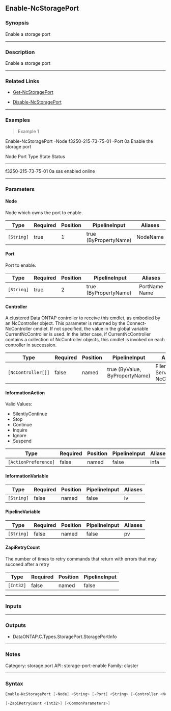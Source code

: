 Enable-NcStoragePort
--------------------

### Synopsis
Enable a storage port

---

### Description

Enable a storage port

---

### Related Links
* [Get-NcStoragePort](Get-NcStoragePort)

* [Disable-NcStoragePort](Disable-NcStoragePort)

---

### Examples
> Example 1

Enable-NcStoragePort -Node f3250-215-73-75-01 -Port 0a
Enable the storage port

Node                           Port       Type                      State                Status
----                           ----       ----                      -----                ------
f3250-215-73-75-01             0a         sas                       enabled              online

---

### Parameters
#### **Node**
Node which owns the port to enable.

|Type      |Required|Position|PipelineInput        |Aliases |
|----------|--------|--------|---------------------|--------|
|`[String]`|true    |1       |true (ByPropertyName)|NodeName|

#### **Port**
Port to enable.

|Type      |Required|Position|PipelineInput        |Aliases          |
|----------|--------|--------|---------------------|-----------------|
|`[String]`|true    |2       |true (ByPropertyName)|PortName<br/>Name|

#### **Controller**
A clustered Data ONTAP controller to receive this cmdlet, as embodied by an NcController object.  This parameter is returned by the Connect-NcController cmdlet.  If not specified, the value in the global variable CurrentNcController is used.  In the latter case, if CurrentNcController contains a collection of NcController objects, this cmdlet is invoked on each controller in succession.

|Type              |Required|Position|PipelineInput                 |Aliases                          |
|------------------|--------|--------|------------------------------|---------------------------------|
|`[NcController[]]`|false   |named   |true (ByValue, ByPropertyName)|Filer<br/>Server<br/>NcController|

#### **InformationAction**

Valid Values:

* SilentlyContinue
* Stop
* Continue
* Inquire
* Ignore
* Suspend

|Type                |Required|Position|PipelineInput|Aliases|
|--------------------|--------|--------|-------------|-------|
|`[ActionPreference]`|false   |named   |false        |infa   |

#### **InformationVariable**

|Type      |Required|Position|PipelineInput|Aliases|
|----------|--------|--------|-------------|-------|
|`[String]`|false   |named   |false        |iv     |

#### **PipelineVariable**

|Type      |Required|Position|PipelineInput|Aliases|
|----------|--------|--------|-------------|-------|
|`[String]`|false   |named   |false        |pv     |

#### **ZapiRetryCount**
The number of times to retry commands that return with errors that may succeed after a retry

|Type     |Required|Position|PipelineInput|
|---------|--------|--------|-------------|
|`[Int32]`|false   |named   |false        |

---

### Inputs

---

### Outputs
* DataONTAP.C.Types.StoragePort.StoragePortInfo

---

### Notes
Category: storage port
API: storage-port-enable
Family: cluster

---

### Syntax
```PowerShell
Enable-NcStoragePort [-Node] <String> [-Port] <String> [-Controller <NcController[]>] [-InformationAction <ActionPreference>] [-InformationVariable <String>] [-PipelineVariable <String>] 
```
```PowerShell
[-ZapiRetryCount <Int32>] [<CommonParameters>]
```
